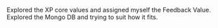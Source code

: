 Explored the XP core values and assigned myself the Feedback Value.
Explored the Mongo DB and trying to suit how it fits.